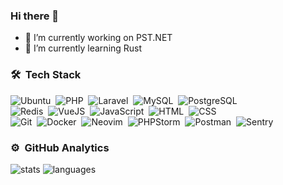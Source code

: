 ### Hi there 👋

- 🔭 I’m currently working on PST.NET
- 🌱 I’m currently learning Rust


### 🛠 &nbsp;Tech Stack
![Ubuntu](https://img.shields.io/badge/-Ubuntu-141a20?style=flat&logo=ubuntu)&nbsp;
![PHP](https://img.shields.io/badge/-PHP-141a20?style=flat&logo=php)&nbsp;
![Laravel](https://img.shields.io/badge/-Laravel-141a20?style=flat&logo=laravel)&nbsp;
![MySQL](https://img.shields.io/badge/-MySQL-141a20?style=flat&logo=mysql)&nbsp;
![PostgreSQL](https://img.shields.io/badge/-PostgreSQL-141a20?style=flat&logo=postgresql)&nbsp;\
![Redis](https://img.shields.io/badge/-Redis-141a20?style=flat&logo=redis)&nbsp;
![VueJS](https://img.shields.io/badge/-VueJS-141a20?style=flat&logo=vue.js)&nbsp;
![JavaScript](https://img.shields.io/badge/-JavaScript-141a20?style=flat&logo=javascript)&nbsp;
![HTML](https://img.shields.io/badge/-HTML-141a20?style=flat&logo=HTML5)&nbsp;
![CSS](https://img.shields.io/badge/-CSS-141a20?style=flat&logo=CSS3&logoColor=1572B6)&nbsp;\
![Git](https://img.shields.io/badge/-Git-141a20?style=flat&logo=git)&nbsp;
![Docker](https://img.shields.io/badge/-Docker-141a20?style=flat&logo=docker)&nbsp;
![Neovim](https://img.shields.io/badge/-Neovim-141a20?style=flat&logo=neovim)&nbsp;
![PHPStorm](https://img.shields.io/badge/-PHPStorm-141a20?style=flat&logo=phpstorm)&nbsp;
![Postman](https://img.shields.io/badge/-Postman-141a20?style=flat&logo=postman)&nbsp;
![Sentry](https://img.shields.io/badge/-Sentry-141a20?style=flat&logo=sentry)&nbsp;


### ⚙️ &nbsp;GitHub Analytics
![stats](https://github-readme-stats.vercel.app/api?username=filipponik&count_private=true&show_icons=true&theme=city_lights)
![languages](https://github-readme-stats.vercel.app/api/top-langs/?username=filipponik&count_private=true&show_icons=true&include_all_commits=true&theme=city_lights&layout=compact&card_width=250)
